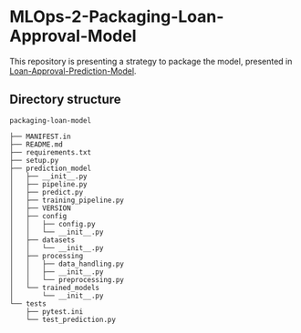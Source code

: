 # MLOps-2-Packaging-Loan-Approval-Model
This repository is presenting a strategy to package the model, presented in [Loan-Approval-Prediction-Model](https://github.com/asadhanif3188/MLOps-1-Loan-Approval-Prediction-Model).

## Directory structure

```
packaging-loan-model

├── MANIFEST.in
├── README.md
├── requirements.txt
├── setup.py
├── prediction_model
│   ├── __init__.py
│   ├── pipeline.py
│   ├── predict.py
│   ├── training_pipeline.py
│   ├── VERSION
│   ├── config
│   │   ├── config.py
│   │   └── __init__.py
│   ├── datasets
│   │   └── __init__.py
│   ├── processing
│   │   ├── data_handling.py
│   │   ├── __init__.py
│   │   └── preprocessing.py
│   └── trained_models
│       └── __init__.py
└── tests
    ├── pytest.ini
    └── test_prediction.py
```